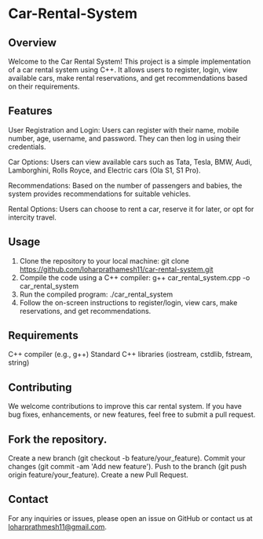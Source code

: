 # Car-Rental-System
## Overview
Welcome to the Car Rental System! This project is a simple implementation of a car rental system using C++. It allows users to register, login, view available cars, make rental reservations, and get recommendations based on their requirements.

## Features
User Registration and Login: Users can register with their name, mobile number, age, username, and password. They can then log in using their credentials.

Car Options: Users can view available cars such as Tata, Tesla, BMW, Audi, Lamborghini, Rolls Royce, and Electric cars (Ola S1, S1 Pro).

Recommendations: Based on the number of passengers and babies, the system provides recommendations for suitable vehicles.

Rental Options: Users can choose to rent a car, reserve it for later, or opt for intercity travel.

## Usage
1. Clone the repository to your local machine:
  git clone https://github.com/loharprathamesh11/car-rental-system.git
2. Compile the code using a C++ compiler:
  g++ car_rental_system.cpp -o car_rental_system
3. Run the compiled program:
  ./car_rental_system
4. Follow the on-screen instructions to register/login, view cars, make reservations, and get recommendations.

## Requirements
C++ compiler (e.g., g++)
Standard C++ libraries (iostream, cstdlib, fstream, string)

## Contributing
We welcome contributions to improve this car rental system. If you have bug fixes, enhancements, or new features, feel free to submit a pull request.

## Fork the repository.
Create a new branch (git checkout -b feature/your_feature).
Commit your changes (git commit -am 'Add new feature').
Push to the branch (git push origin feature/your_feature).
Create a new Pull Request.

## Contact
For any inquiries or issues, please open an issue on GitHub or contact us at loharprathmesh11@gmail.com.
